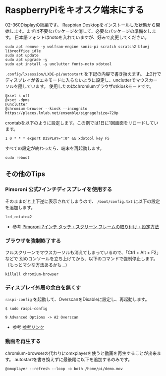 # RaspberryPiをキオスク端末にする
02-360Displayの続編です。
Raspbian Desktopをインストールした状態から開始します。まずは不要なパッケージを消して、必要なパッケージの準備をします。
日本語フォントはnotoを入れていますが、好みで変更してください。

```
sudo apt remove -y wolfram-engine sonic-pi scratch scratch2 bluej libreoffice idle
sudo apt update
sudo apt upgrade -y
sudo apt install -y unclutter fonts-noto xdotool
```

`.config/lxsession/LXDE-pi/autostart` を下記の内容で書き換えます。
上2行でディスプレイが省エネモードに入らないように設定し、unclutterでマウスカーソルを隠しています。
使用したのはchromiumブラウザのkioskモードです。

```
@xset s off
@xset -dpms
@unclutter
@chromium-browser --kiosk --incognito https://places.lmlab.net/ensemble/signage?size=720p
```

crontabを以下のように設定します。この例では1日に1回画面をリロードしています。

```
1 0 * * * export DISPLAY=":0" && xdotool key F5
```

すべての設定が終わったら、端末を再起動します。

```
sudo reboot
```

## その他のTips
### Pimoroni 公式7インチディスプレイを使用する
そのままだと上下逆に表示されてしまうので、 `/boot/config.txt` に以下の設定を追加します。

```
lcd_rotate=2
```

- 参考 [Pimoroni 7インチ タッチ・スクリーン フレームの取り付け・設定方法](https://raspberry-pi.ksyic.com/page/page/pgp.id/5)

### ブラウザを強制終了する
フルスクリーンでマウスカーソルも消えてしまっているので、「Ctrl + Alt + F2」などで
別のコンソールを立ち上げてから、以下のコマンドで強制停止します。（もっとマシな方法あるかも…）

```
killall chromium-browser
```

### ディスプレイ外周の余白を無くす
`raspi-config` を起動して、OverscanをDisableに設定し、再起動します。

```
$ sudo raspi-config
```

```
9 Advanced Options -> A2 Overscan
```

- 参考 [参考リンク](https://qiita.com/KaiShoya/items/5c6e6313d0b3842dfbee)

### 動画を再生する
chromium-browserの代わりにomxplayerを使うと動画を再生することが出来ます。
autostartを書き換えずに最後尾に以下を追加するのみです。

```
@omxplayer --refresh --loop -o both /home/pi/demo.mov
```

